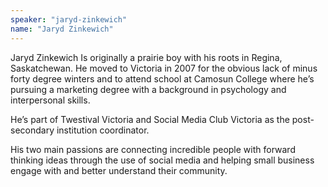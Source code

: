```yaml
---
speaker: "jaryd-zinkewich"
name: "Jaryd Zinkewich"
---
```


Jaryd Zinkewich Is originally a prairie boy with his roots in Regina,
Saskatchewan. He moved to Victoria in 2007 for the obvious lack of
minus forty degree winters and to attend school at Camosun College where
he’s pursuing a marketing degree with a background in psychology and
interpersonal skills.

He’s part of Twestival Victoria and Social Media Club Victoria as the
post-secondary institution coordinator.

His two main passions are connecting incredible people with forward
thinking ideas through the use of social media and helping small business
engage with and better understand their community.
